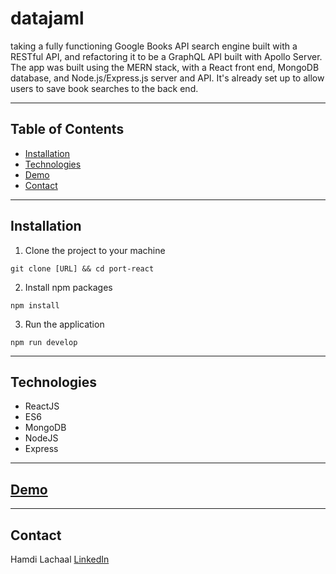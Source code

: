 # datajaml
taking a fully functioning Google Books API search engine built with a RESTful API, and refactoring it to be a GraphQL API built with Apollo Server. The app was built using the MERN stack, with a React front end, MongoDB database, and Node.js/Express.js server and API. It's already set up to allow users to save book searches to the back end.
<hr />

## Table of Contents
* [Installation](#installation)
* [Technologies](#technologies)
* [Demo](#demo)
* [Contact](#contact)
<hr />

## Installation
1. Clone the project to your machine 
```
git clone [URL] && cd port-react
```
2. Install npm packages
```
npm install
```
3. Run the application
```
npm run develop
```
<hr />

## Technologies
- ReactJS
- ES6
- MongoDB
- NodeJS
- Express
<hr />

## [Demo](#)

<hr />

## Contact
Hamdi Lachaal [LinkedIn](https://www.linkedin.com/in/hlachaal/)